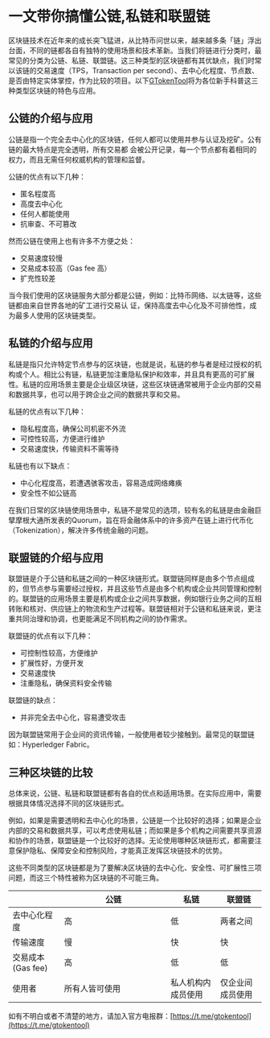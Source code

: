 # 一文带你搞懂公链,私链和联盟链

区块链技术在近年来的成长突飞猛进，从比特币问世以来，越来越多条「链」浮出台面，不同的链都各自有独特的使用场景和技术革新。当我们将链进行分类时，最常见的分类为公链、私链、联盟链。这三种类型的区块链都有其优缺点，我们时常以该链的交易速度（TPS，Transaction per second）、去中心化程度、节点数、是否由特定实体掌控，作为比较的项目。以下[GTokenTool](https://www.gtokentool.com)将为各位新手科普这三种类型区块链的特色与应用。

## 公链的介绍与应用

公链是指一个完全去中心化的区块链，任何人都可以使用并参与认证及挖矿。公有链的最大特点是完全透明，所有交易都 会被公开记录，每一个节点都有着相同的权力，而且无需任何权威机构的管理和监督。

公链的优点有以下几种：

* 匿名程度高
* 高度去中心化
* 任何人都能使用
* 抗审查、不可篡改

然而公链在使用上也有许多不方便之处：

* 交易速度较慢
* 交易成本较高（Gas fee 高）
* 扩充性较差

当今我们使用的区块链服务大部分都是公链，例如：比特币网络、以太链等，这些链都由来自世界各地的矿工进行交易认 证，保持高度去中心化及不可排他性，成为最多人使用的区块链类型。

## 私链的介绍与应用

私链是指只允许特定节点参与的区块链，也就是说，私链的参与者是经过授权的机构或个人。相比公有链，私链更加注重隐私保护和效率，并且具有更高的可扩展性。私链的应用场景主要是企业级区块链，这些区块链通常被用于企业内部的交易和数据共享，也可以用于跨企业之间的数据共享和交易。

私链的优点有以下几种：

* 隐私程度高，确保公司机密不外流
* 可控性较高，方便进行维护
* 交易速度快，传输资料不需等待

私链也有以下缺点：

* 中心化程度高，若遭遇骇客攻击，容易造成网络瘫痪
* 安全性不如公链高

在我们日常的区块链使用场景中，私链不是常见的选项，较有名的私链是由金融巨擘摩根大通所发表的Quorum，旨在将金融体系中的许多资产在链上进行代币化（Tokenization），解决许多传统金融的问题。

## 联盟链的介绍与应用

联盟链是介于公链和私链之间的一种区块链形式。联盟链同样是由多个节点组成的，但节点参与需要经过授权，并且这些节点是由多个机构或企业共同管理和控制的。联盟链的应用场景主要是机构或企业之间共享数据，例如银行业务之间的互相转账和核对、供应链上的物流和生产过程等。联盟链相对于公链和私链来说，更注重共同治理和协调，也更能满足不同机构之间的协作需求。

联盟链的优点有以下几种：

* 可控制性较高，方便维护
* 扩展性好，方便开发
* 交易速度快
* 注重隐私，确保资料安全传输

联盟链的缺点：

* 并非完全去中心化，容易遭受攻击

因为联盟链常用于企业间的资讯传输，一般使用者较少接触到。最常见的联盟链如：Hyperledger Fabric。

## 三种区块链的比较

总体来说，公链、私链和联盟链都有各自的优点和适用场景。在实际应用中，需要根据具体情况选择不同的区块链形式。

例如，如果是需要透明和去中心化的场景，公链是一个比较好的选择；如果是企业内部的交易和数据共享，可以考虑使用私链；而如果是多个机构之间需要共享资源和协作的场景，联盟链是一个比较好的选择。无论使用哪种区块链形式，都需要注意保护隐私、保障安全和控制风险，才能真正发挥区块链技术的优势。

这些不同类型的区块链都是为了要解决区块链的去中心化、安全性、可扩展性三项问题，而这三个特性被称为区块链的不可能三角。



<table><thead><tr><th></th><th width="196">公链 </th><th>私链 </th><th>联盟链</th></tr></thead><tbody><tr><td>去中心化程度</td><td>高</td><td>低</td><td>两者之间</td></tr><tr><td>传输速度</td><td>慢</td><td>快</td><td>快</td></tr><tr><td>交易成本(Gas fee)</td><td>高</td><td>低</td><td>低</td></tr><tr><td>使用者</td><td>所有人皆可使用</td><td>私人机构内成员使用</td><td>仅企业间成员使用</td></tr></tbody></table>

如有不明白或者不清楚的地方，请加入官方电报群：[https://t.me/gtokentool](https://t.me/gtokentool)
